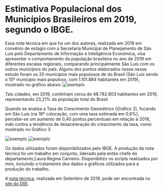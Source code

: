 # Estimativa Populacional dos Municípios Brasileiros em 2019, segundo o IBGE.

Essa nota técnica em que fui um dos autores, realizada em 2019 em convênio de estágio com a Secretaria Municipal de Planejamento de São Luís pelo Departamento de Informação e Inteligência Econômica, visa apresentar o comportamento da população brasileira no ano de 2019 em diferentes escalas regionais, comparando principalmente São Luís com os outros municípios do país. 
Alguns dos pontos elaborados nesse nesse estudo foram os 20 municípios mais populosos de do Brasil (São Luís sendo o 15º município mais populoso, com 1.101.884 habitantes em 2019), mostrado no gráfico abaixo:
![exemplo](https://github.com/melojec/estimativa-populacional-slz-ma/blob/main/EstPop/CidadesMaisPopulosas.png)

Tais cidades, em 2019, continham cerca de 48.782.803  habitantes  em  2019, representando 23,21% da população total do Brasil.

Quando se analisa a Taxa de Crescimento Geométrico (Gráfico 2), focando em São Luís (na 18º colocação, com uma taxa estimada em 0,6%), percebe-se um aumento de 0,40 pontos percentuais em relação à 2018, indo contra a tendência de desaceleração do crescimento da taxa, como mostrado no Gráfico 3.

![exemplo](https://github.com/melojec/estimativa-populacional-slz-ma/blob/main/EstPop/TxGeomdasCapitais.PNG)
![exemplo](https://github.com/melojec/estimativa-populacional-slz-ma/blob/main/EstPop/VariaçãoPercentualSLZ.png)

Os dados utilizados foram disponibilizados pelo IBGE. A produção da nota técnica foi um trabalho em conjunto, liderado pela então chefe do departamento,Laura Regina Carneiro. Disponibilizo os scripts realizados por mim, incluindo o tratamento dos dados e gráficos utilizados para a produção do trabalho.



A [nota técnica](https://diie.com.br/wp-content/uploads/2019/09/nota_tecnica_2019-4_ESTIMATIVA_POP_IBGE_2019.pdf), realizada em Setembro de 2019, pode ser encontrada no 
[site do DIIE](https://diie.com.br/).
